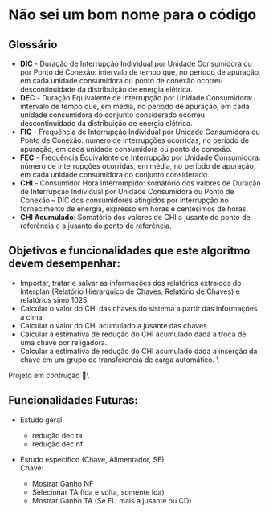 **Não sei um bom nome para o código**
=====================================

Glossário
----------
- **DIC** - Duração de Interrupção Individual por Unidade Consumidora ou por Ponto de Conexão: intervalo de tempo que, no período de apuração, em cada unidade consumidora ou ponto de conexão ocorreu descontinuidade da distribuição de energia elétrica.
- **DEC** - Duração Equivalente de Interrupção por Unidade Consumidora: intervalo de tempo que, em média, no período de apuração, em cada unidade consumidora do conjunto considerado ocorreu descontinuidade da distribuição de energia elétrica.
- **FIC** - Frequência de Interrupção Individual por Unidade Consumidora ou Ponto de Conexão: número de interrupções ocorridas, no período de apuração, em cada unidade consumidora ou ponto de conexão.
- **FEC** - Frequência Equivalente de Interrupção por Unidade Consumidora: número de interrupções ocorridas, em média, no período de apuração, em cada unidade consumidora do conjunto considerado. 
- **CHI** - Consumidor Hora Interrompido: somatório dos valores de Duração de Interrupção Individual por Unidade Consumidora ou Ponto de Conexão – DIC dos consumidores atingidos por interrupção no fornecimento de energia, expresso em horas e centésimos de horas. 
- **CHI Acumulado**: Somatório dos valores de CHI a jusante do ponto de referência e a jusante do ponto de referência.


Objetivos e funcionalidades que este algoritmo devem desempenhar:
---------------------------------------------------------

- Importar, tratar e salvar as informações dos relatórios extraidos do Interplan (Relatório Hierarquico de Chaves, Relatório de Chaves) e relatórios simo 1025.
- Calcular o valor do CHI das chaves do sistema a partir das informações a cima.
- Calcular o valor do CHI acumulado a jusante das chaves 
- Calcular a estimativa de redução do CHI acumulado dada a troca de uma chave por religadora.
- Calcular a estimativa de redução do CHI acumulado dada a inserção da chave em um grupo de transferencia de carga automático. \


Projeto em contrução :construction:\

Funcionalidades Futuras:
------------------------

- Estudo geral
    - redução dec ta
    - redução dec nf

- Estudo especifico (Chave, Alimentador, SE)\
    Chave:
    - Mostrar Ganho NF
    - Selecionar TA (Ida e volta, somente Ida)
    - Mostrar Ganho TA (Se FU mais a jusante ou CD)




